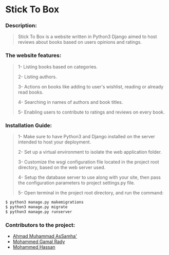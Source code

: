 # Stick To Box
### Description:
> Stick To Box is a website written in Python3 Django aimed to host reviews about books based on users opinions and ratings.

### The website features:
> 1- Listing books based on categories.
>
> 2- Listing authors.
>
> 3- Actions on books like adding to user's wishlist, reading or already read books.
>
> 4- Searching in names of authors and book titles.
>
> 5- Enabling users to contribute to ratings and reviews on every book.
>
### Installation Guide:
> 1- Make sure to have Python3 and Django installed on the server intended to host your deployment.
>
> 2- Set up a virtual environment to isolate the web application folder.
>
> 3- Customize the wsgi configuration file located in the project root directory, based on the web server used.
>
> 4- Setup the database server to use along with your site, then pass the configuration parameters to project settings.py file.
>
> 5- Open terminal in the project root directory, and run the command:
```sh
$ python3 manage.py makemigrations
$ python3 manage.py migrate
$ python3 manage.py runserver
```
### Contributors to the project:
- [Ahmad Muhammad AsSamha'](https://github.com/AsSamhaa)
- [Mohammed Gamal Rady](https://github.com/gemyero)
- [Mohammed Hassan](https://github.com/Mohamed-Hasan)
